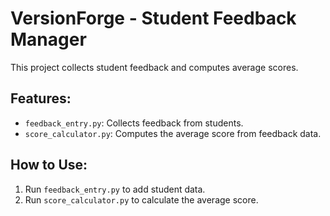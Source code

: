 # VersionForge - Student Feedback Manager

This project collects student feedback and computes average scores.

## Features:
- `feedback_entry.py`: Collects feedback from students.
- `score_calculator.py`: Computes the average score from feedback data.

## How to Use:
1. Run `feedback_entry.py` to add student data.
2. Run `score_calculator.py` to calculate the average score.
